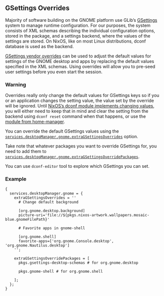 ## GSettings Overrides

Majority of software building on the GNOME platform use GLib’s [GSettings](https://developer.gnome.org/gio/unstable/GSettings.html) system to manage runtime configuration. For our purposes, the system consists of XML schemas describing the individual configuration options, stored in the package, and a settings backend, where the values of the settings are stored. On NixOS, like on most Linux distributions, dconf database is used as the backend.

[GSettings vendor overrides](https://developer.gnome.org/gio/unstable/GSettings.html#id-1.4.19.2.9.25) can be used to adjust the default values for settings of the GNOME desktop and apps by replacing the default values specified in the XML schemas. Using overrides will allow you to pre-seed user settings before you even start the session.

### Warning

Overrides really only change the default values for GSettings keys so if you or an application changes the setting value, the value set by the override will be ignored. Until [NixOS’s dconf module implements changing values](https://github.com/NixOS/nixpkgs/issues/54150), you will either need to keep that in mind and clear the setting from the backend using `dconf reset` command when that happens, or use the [module from home-manager](https://nix-community.github.io/home-manager/options.html#opt-dconf.settings).

You can override the default GSettings values using the [`services.desktopManager.gnome.extraGSettingsOverrides`](options.html#opt-services.desktopManager.gnome.extraGSettingsOverrides) option.

Take note that whatever packages you want to override GSettings for, you need to add them to [`services.desktopManager.gnome.extraGSettingsOverridePackages`](options.html#opt-services.desktopManager.gnome.extraGSettingsOverridePackages).

You can use `dconf-editor` tool to explore which GSettings you can set.

### Example

```programlisting
{
  services.desktopManager.gnome = {
    extraGSettingsOverrides = ''
      # Change default background

      [org.gnome.desktop.background]
      picture-uri='file://${pkgs.nixos-artwork.wallpapers.mosaic-blue.gnomeFilePath}'

      # Favorite apps in gnome-shell

      [org.gnome.shell]
      favorite-apps=['org.gnome.Console.desktop', 'org.gnome.Nautilus.desktop']
    '';

    extraGSettingsOverridePackages = [
      pkgs.gsettings-desktop-schemas # for org.gnome.desktop

      pkgs.gnome-shell # for org.gnome.shell

    ];
  };
}
```
